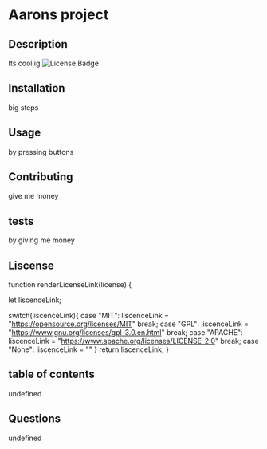 # Aarons project
  ## Description
  Its cool ig
  ![License Badge](https://shields.io/badge/license-MIT-green)
  ## Installation 
  big steps
  ## Usage
  by pressing buttons
  ## Contributing
  give me money
  ## tests
  by giving me money
  ## Liscense 
  function renderLicenseLink(license) {
  
  let liscenceLink;

  switch(liscenceLink){
  case "MIT":
    liscenceLink = "https://opensource.org/licenses/MIT"
    break;
  case "GPL":
    liscenceLink = "https://www.gnu.org/licenses/gpl-3.0.en.html"
    break;
  case "APACHE":
    liscenceLink = "https://www.apache.org/licenses/LICENSE-2.0"
    break;
  case "None":
    liscenceLink = ""
    }
  return liscenceLink;
}
  ## table of contents
  undefined
  ## Questions
  undefined


